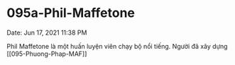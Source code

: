 # 095a-Phil-Maffetone

Date: Jun 17, 2021 11:38 PM

Phil Maffetone là một huấn luyện viên chạy bộ nổi tiếng. Người đã xây dựng [[095-Phuong-Phap-MAF]]